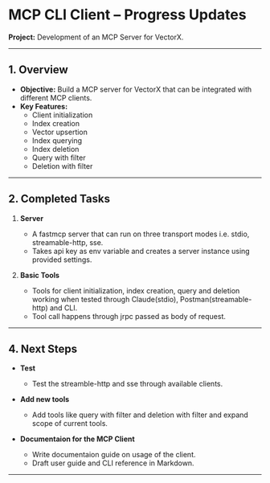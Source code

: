# MCP CLI Client – Progress Updates

**Project:** Development of an MCP Server for VectorX.

---

## 1. Overview

- **Objective:** Build a MCP server for VectorX that can be integrated with different MCP clients.
- **Key Features:**
  - Client initialization
  - Index creation
  - Vector upsertion
  - Index querying
  - Index deletion
  - Query with filter
  - Deletion with filter

---

## 2. Completed Tasks

1. **Server**
   - A fastmcp server that can run on three transport modes i.e. stdio, streamable-http, sse.
   - Takes api key as env variable and creates a server instance using provided settings.

2. **Basic Tools**
   - Tools for client initialization, index creation, query and deletion working when tested through Claude(stdio), Postman(streamable-http) and CLI.
   - Tool call happens through jrpc passed as body of request.
---

## 4. Next Steps

- **Test**
  - Test the streamble-http and sse through available clients.

- **Add new tools**
  - Add tools like query with filter and deletion with filter and expand scope of current tools.

- **Documentaion for the MCP Client**
  - Write documentaion guide on usage of the client.
  - Draft user guide and CLI reference in Markdown.

---
